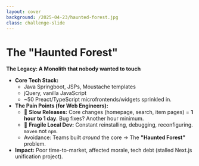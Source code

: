 ```yaml
---
layout: cover
background: /2025-04-23/haunted-forest.jpg
class: challenge-slide
---
```


# The "Haunted Forest"

**The Legacy: A Monolith that nobody wanted to touch**

* **Core Tech Stack:**
    * Java Springboot, JSPs, Moustache templates
    * jQuery, vanilla JavaScript
    * ~50 Preact/TypeScript microfrontends/widgets sprinkled in.
* **The Pain Points (for Web Engineers):**
    * 🐢 **Slow Releases:** Core changes (homepage, search, item pages) = **1 hour to 1 day**. Bug fixes? Another hour minimum.
    * 🤕 **Fragile Local Dev:** Constant reinstalling, debugging, reconfiguring. `maven` not `npm`.
    * Avoidance: Teams built *around* the core &rarr; The **"Haunted Forest"** problem.
* **Impact:** Poor time-to-market, affected morale, tech debt (stalled Next.js unification project).

<style scoped>
.challenge-slide {
  position: relative;
}
.challenge-slide .slidev-content {
  background: rgba(0,0,0,0.7);
  border-radius: 1rem;
  box-shadow: 0 4px 32px 0 rgba(0,0,0,0.3);
  max-width: 48rem;
  margin: 0 auto;
  padding: 2rem;
  color: #fff;
}
.challenge-slide code {
  background: #1f2937;
  color: #fde68a;
  padding: 0.15em 0.4em;
  border-radius: 0.3em;
}
</style>